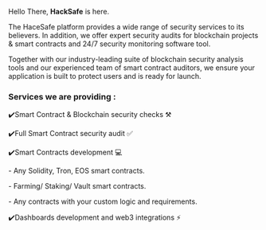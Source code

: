 Hello There, <b>HackSafe</b> is here.

The HaceSafe platform provides a wide range of security services to its believers. In addition, we offer expert security audits for blockchain projects & smart contracts and 24/7 security monitoring software tool.

Together with our industry-leading suite of blockchain security analysis tools and our experienced team of smart contract auditors, we ensure your application is built to protect users and is ready for launch.


<b><h3>Services we are providing :</h3></b>

<p>✔️Smart Contract & Blockchain security checks ⚒
<p>✔️Full Smart Contract security audit ✅
<p>✔️Smart Contracts development  💻
<p>     - Any Solidity, Tron, EOS smart contracts.
<p>    - Farming/ Staking/ Vault smart contracts.
<p>    - Any contracts with your custom logic and requirements.
<p>✔️Dashboards development and web3 integrations ⚡️
